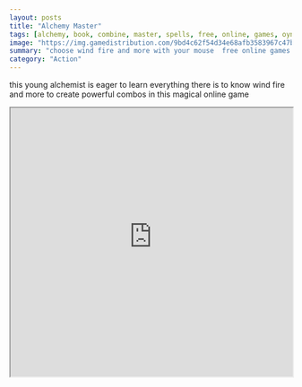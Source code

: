 ```yaml
---
layout: posts
title: "Alchemy Master"
tags: [alchemy, book, combine, master, spells, free, online, games, oyna, game, free, games, play, play, games]
image: "https://img.gamedistribution.com/9bd4c62f54d34e68afb3583967c47b53.jpg"
summary: "choose wind fire and more with your mouse  free online games oyna game free games play play games"
category: "Action"
---
```


this young alchemist is eager to learn everything there is to know wind fire and more to create powerful combos in this magical online game

<iframe width="100%" height="480px;" src="https://html5.gamedistribution.com/9bd4c62f54d34e68afb3583967c47b53/"></iframe>